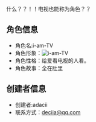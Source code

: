 ﻿什么？？！！电视也能称为角色？？

## 角色信息
* 角色名:i-am-TV
* 角色形象：![i-am-TV](https://raw.github.com/XuJing-project/AiMeiSettingBook/master/Roles/i-am-TV/%E7%94%B5%E8%A7%86.png)
* 角色性格：给爱看电视的人看。
* 角色故事：全在肚里


## 创建者信息
* 创建者:adacii
* 联系方式：deciia@qq.com

